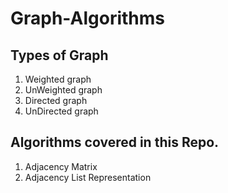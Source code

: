 # Graph-Algorithms

## Types of Graph
1. Weighted graph
2. UnWeighted graph
3. Directed graph
4. UnDirected graph

## Algorithms covered in this Repo.
1. Adjacency Matrix
2. Adjacency List Representation
